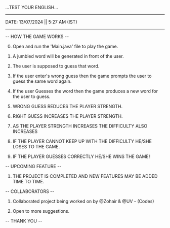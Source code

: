...TEST YOUR ENGLISH...

___________________________________
DATE: 13/07/2024  ||  5:27 AM (IST)
___________________________________

-- HOW THE GAME WORKS --

0) Open and run the 'Main.java' file to play the game.

1) A jumbled word will be generated in front of the user.

2) The user is supposed to guess that word.

3) If the user enter's wrong guess then the game prompts the user to guess the same word again.

4) If the user Guesses the word then the game produces a new word for the user to guess.

5) WRONG GUESS REDUCES THE PLAYER STRENGTH.

6) RIGHT GUESS INCREASES THE PLAYER STRENGTH. 

7) AS THE PLAYER STRENGTH INCREASES THE DIFFICULTY ALSO INCREASES

8) IF THE PLAYER CANNOT KEEP UP WITH THE DIFFICULTY HE/SHE LOSES TO THE GAME.

9) IF THE PLAYER GUESSES CORRECTLY HE/SHE WINS THE GAME!

-- UPCOMING FEATURE --

1) THE PROJECT IS COMPLETED AND NEW FEATURES MAY BE ADDED TIME TO TIME.

-- COLLABORATORS --

1) Collaborated project being worked on by @Zohair & @UV - (Codes)

2) Open to more suggestions.

-- THANK YOU --

